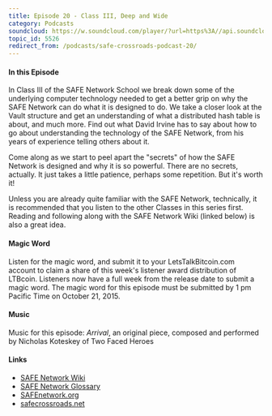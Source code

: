 ```yaml
---
title: Episode 20 - Class III, Deep and Wide
category: Podcasts
soundcloud: https://w.soundcloud.com/player/?url=https%3A//api.soundcloud.com/tracks/228302111
topic_id: 5526
redirect_from: /podcasts/safe-crossroads-podcast-20/
---
```


#### In this Episode

In Class III of the SAFE Network School we break down some of the underlying computer technology needed to get a better grip on why the SAFE Network can do what it is designed to do. We take a closer look at the Vault structure and get an understanding of what a distributed hash table is about, and much more. Find out what David Irvine has to say about how to go about understanding the technology of the SAFE Network, from his years of experience telling others about it.

Come along as we start to peel apart the "secrets" of how the SAFE Network is designed and why it is so powerful. There are no secrets, actually. It just takes a little patience, perhaps some repetition. But it's worth it!

Unless you are already quite familiar with the SAFE Network, technically, it is recommended that you listen to the other Classes in this series first. Reading and following along with the SAFE Network Wiki (linked below) is also a great idea.

#### Magic Word

Listen for the magic word, and submit it to your LetsTalkBitcoin.com account to claim a share of this week's listener award distribution of LTBcoin. Listeners now have a full week from the release date to submit a magic word. The magic word for this episode must be submitted by 1 pm Pacific Time on October 21, 2015.

#### Music

Music for this episode: _Arrival_, an original piece, composed and performed by Nicholas Koteskey of Two Faced Heroes

#### Links

- [SAFE Network Wiki](https://safenetwork.wiki)
- [SAFE Network Glossary](https://safenetwork.wiki/en/Glossary)
- [SAFEnetwork.org](https://safenetwork.org)
- [safecrossroads.net](http://safecrossroads.net)
